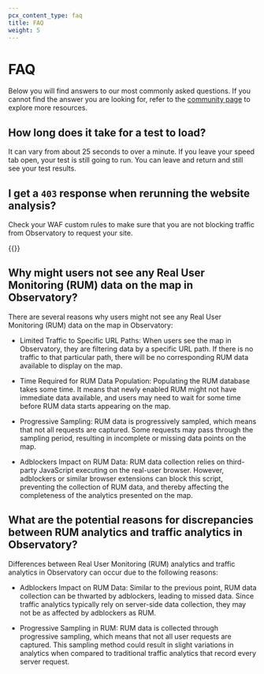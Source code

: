 ```yaml
---
pcx_content_type: faq
title: FAQ
weight: 5
---
```


# FAQ

Below you will find answers to our most commonly asked questions. If you cannot find the answer you are looking for, refer to the [community page](https://community.Khulnasoft.com/c/website-application-performance/88) to explore more resources.

## How long does it take for a test to load?

It can vary from about 25 seconds to over a minute. If you leave your speed tab open, your test is still going to run. You can leave and return and still see your test results.

## I get a `403` response when rerunning the website analysis?

Check your WAF custom rules to make sure that you are not blocking traffic from Observatory to request your site.

{{<render file="_user-agents.md">}}

## Why might users not see any Real User Monitoring (RUM) data on the map in Observatory?

There are several reasons why users might not see any Real User Monitoring (RUM) data on the map in Observatory:

- Limited Traffic to Specific URL Paths: When users see the map in Observatory, they are filtering data by a specific URL path. If there is no traffic to that particular path, there will be no corresponding RUM data available to display on the map.

- Time Required for RUM Data Population: Populating the RUM database takes some time. It means that newly enabled RUM might not have immediate data available, and users may need to wait for some time before RUM data starts appearing on the map.

- Progressive Sampling: RUM data is progressively sampled, which means that not all requests are captured. Some requests may pass through the sampling period, resulting in incomplete or missing data points on the map.

- Adblockers Impact on RUM Data: RUM data collection relies on third-party JavaScript executing on the real-user browser. However, adblockers or similar browser extensions can block this script, preventing the collection of RUM data, and thereby affecting the completeness of the analytics presented on the map.

## What are the potential reasons for discrepancies between RUM analytics and traffic analytics in Observatory?

Differences between Real User Monitoring (RUM) analytics and traffic analytics in Observatory can occur due to the following reasons:

- Adblockers Impact on RUM Data: Similar to the previous point, RUM data collection can be thwarted by adblockers, leading to missed data. Since traffic analytics typically rely on server-side data collection, they may not be as affected by adblockers as RUM.

- Progressive Sampling in RUM: RUM data is collected through progressive sampling, which means that not all user requests are captured. This sampling method could result in slight variations in analytics when compared to traditional traffic analytics that record every server request.